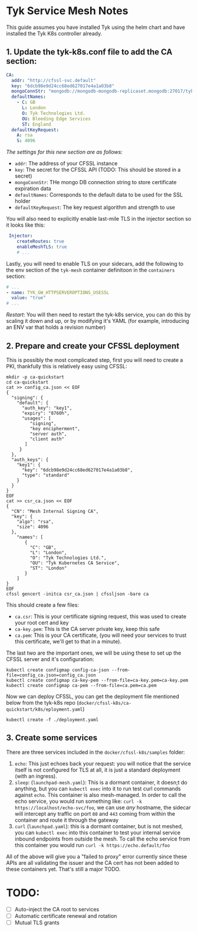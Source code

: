 # Tyk Service Mesh Notes

This guide assumes you have installed Tyk using the helm chart and have installed the Tyk K8s controller already.

## 1. Update the tyk-k8s.conf file to add the CA section:

```yaml
CA:
  addr: "http://cfssl-svc.default"
  key: "6dcb98e9d24cc68ed627017e4a1a03b8"
  mongoConnStr: "mongodb://mongodb-mongodb-replicaset.mongodb:27017/tyk-dashboard"
  defaultNames:
    - C: GB
      L: London
      O: Tyk Technologies Ltd.
      OU: Bleeding Edge Services
      ST: England
  defaultKeyRequest:
    A: rsa
    S: 4096
```

*The settings for this new section are as follows:*

- `addr`: The address of your CFSSL instance
- `key`: The secret for the CFSSL API (TODO: This should be stored in a secret)
- `mongoConnStr`: THe mongo DB connection string to store certificate expiration data
- `defaultNames`: Corresponds to the default data to be used for the SSL holder
- `defaultKeyRequest`: The key request algorithm and strength to use

You will also need to explicitly enable last-mile TLS in the injector section so it looks like this:

```yaml
 Injector:
    createRoutes: true
    enableMeshTLS: true
    # ...
```

Lastly, you will need to enable TLS on your sidecars, add the following to the env section of the `tyk-mesh` container definitoon in the `containers` section:

```yaml
# ...
- name: TYK_GW_HTTPSERVEROPTIONS_USESSL
  value: "true"
# ...
```

*Restart*: You will then need to restart the tyk-k8s service, you can do this by scaling it down and up, or by modifying it's YAML (for example, introducing an ENV var that holds a revision number)

## 2. Prepare and create your CFSSL deployment

This is possibly the most complicated step, first you will need to create a PKI, thankfully this is relatively easy using CFSSL:

```shell script
mkdir -p ca-quickstart
cd ca-quickstart
cat >> config_ca.json << EOF
{
  "signing": {
    "default": {
      "auth_key": "key1",
      "expiry": "8760h",
      "usages": [
         "signing",
         "key encipherment",
         "server auth",
         "client auth"
       ]
     }
  },
  "auth_keys": {
    "key1": {
      "key": "6dcb98e9d24cc68ed627017e4a1a03b8",
      "type": "standard"
    }
  }
}
EOF
cat >> csr_ca.json << EOF
{
  "CN": "Mesh Internal Signing CA",
  "key": {
    "algo": "rsa",
    "size": 4096
  },
    "names": [
       {
         "C": "GB",
         "L": "London",
         "O": "Tyk Technologies Ltd.",
         "OU": "Tyk Kubernetes CA Service",
         "ST": "London"
       }
    ]
}
EOF
cfssl gencert -initca csr_ca.json | cfssljson -bare ca
```

This should create a few files:

- `ca.csr`: This is your certificate signing request, this was used to create your root cert and key
- `ca-key.pem`: This is the CA server private key, keep this safe
- `ca.pem`: This is your CA certificate, (you will need your services to trust this certificate, we'll get to that in a minute).

The last two are the important ones, we will be using these to set up the CFSSL server and it's configuration:

```shell script
kubectl create configmap config-ca-json --from-file=config_ca.json=config_ca.json
kubectl create configmap ca-key-pem --from-file=ca-key.pem=ca-key.pem
kubectl create configmap ca-pem --from-file=ca.pem=ca.pem
```

Now we can deploy CFSSL, you can get the deployment file mentioned below from the tyk-k8s repo (`docker/cfssl-k8s/ca-quickstart/k8s/eployment.yaml`)

```shell script
kubectl create -f ./deployment.yaml
```

## 3. Create some services

There are three services included in the `docker/cfssl-k8s/samples` folder:

1. `echo`: This just echoes back your request: you will notice that the service itself is not configured for TLS at all, it is just a standard deployment (with an ingress).
2. `sleep`: (`launchpad-mesh.yaml`): This is a dormant container, it doesn;t do anything, but you can `kubectl exec` into it to run test curl commands against `echo`. This container is also mesh-managed. In order to call the echo service, you would run something like: `curl -k https://localhost/echo-svc/foo`, we can use _any_ hostname, the sidecar will intercept any traffic on port `80` and `443` coming from within the container and route it through the gateway
3. `curl` (`launchpad.yaml`): this is a dormant container, but is not meshed, you can `kubectl exec` into this container to test your internal service inbound endpoints from outside the mesh. To call the echo service from this container you would run `curl -k https://echo.default/foo`

All of the above will give you a "failed to proxy" error currently since these APIs are all validating the issuer and the CA cert has not been added to these containers yet. That's still a major TODO.

# TODO:

- [ ] Auto-inject the CA root to services
- [ ] Automatic certificate renewal and rotation
- [ ] Mutual TLS grants